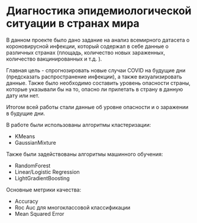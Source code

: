 # Диагностика эпидемиологической ситуации в странах мира
В данном проекте было дано задание на анализ всемирного датасета о короновирусной инфекции, который содержал в себе данные о различных странах (площадь, количество новых зараженных, количество вакцинированных и т.д. ). 

Главная цель - спрогнозировать новые случаи COVID на будущие дни (предсказать распространение инфекции), а также визуализировать данные. Также было необходимо составить уровень опасности страны, которые указывали бы на то, опасно ли прилетать в страну в данную дату или нет.

Итогом всей работы стали данные об уровне опасности и о заражении в будущие дни.

В работе были использованы алгоритмы кластеризации:
- KMeans
- GaussianMixture

Также были задействованы алгоритмы машинного обучения:
- RandomForest
- Linear/Logistic Regression
- LightGradientBoosting

Основные метрики качества:
- Accuracy 
- Roc Auc для многоклассовой классификации
- Mean Squared Error
